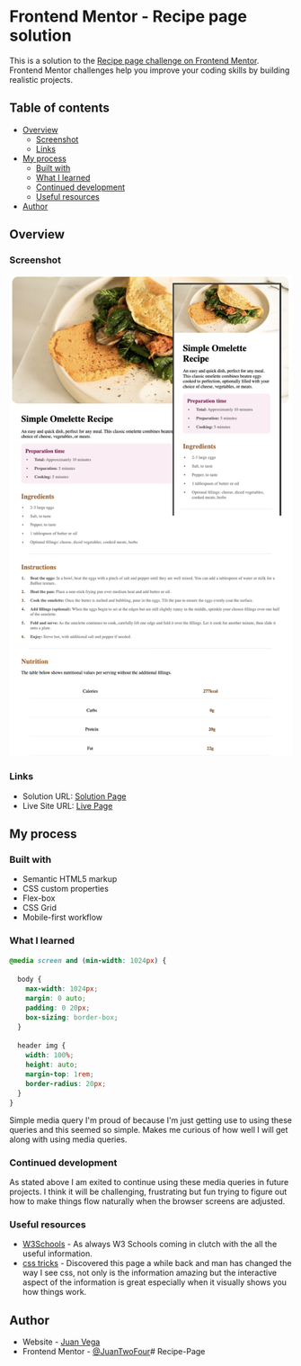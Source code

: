 # Frontend Mentor - Recipe page solution

This is a solution to the [Recipe page challenge on Frontend Mentor](https://www.frontendmentor.io/challenges/recipe-page-KiTsR8QQKm). Frontend Mentor challenges help you improve your coding skills by building realistic projects. 

## Table of contents

- [Overview](#overview)
  - [Screenshot](#screenshot)
  - [Links](#links)
- [My process](#my-process)
  - [Built with](#built-with)
  - [What I learned](#what-i-learned)
  - [Continued development](#continued-development)
  - [Useful resources](#useful-resources)
- [Author](#author)


## Overview

### Screenshot

![](./Screenshot.png)

### Links

- Solution URL: [Solution Page]()
- Live Site URL: [Live Page](https://juantwofour.github.io/Recipe-Page/)

## My process

### Built with

- Semantic HTML5 markup
- CSS custom properties
- Flex-box
- CSS Grid
- Mobile-first workflow

### What I learned

```css
@media screen and (min-width: 1024px) {
  
  body {
    max-width: 1024px;
    margin: 0 auto;
    padding: 0 20px;
    box-sizing: border-box;
  }

  header img {
    width: 100%;
    height: auto;
    margin-top: 1rem;
    border-radius: 20px;
  }
}
```
Simple media query I'm proud of because I'm just getting use to using these queries and this seemed so simple. Makes me curious of how well I will get along with using media queries.

### Continued development

As stated above I am exited to continue using these media queries in future projects. I think it will be challenging, frustrating but fun trying to figure out how to make things flow naturally when the browser screens are adjusted.

### Useful resources

- [W3Schools](https://www.w3schools.com/) - As always W3 Schools coming in clutch with the all the useful information.
- [css tricks](https://css-tricks.com/) - Discovered this page a while back and man has changed the way I see css, not only is the information amazing but the interactive aspect of the information is great especially when it visually shows you how things work.

## Author

- Website - [Juan Vega](https://juantwofour.github.io/Recipe-Page/)
- Frontend Mentor - [@JuanTwoFour](https://juantwofour.github.io/Social-Profiles/)# Recipe-Page

